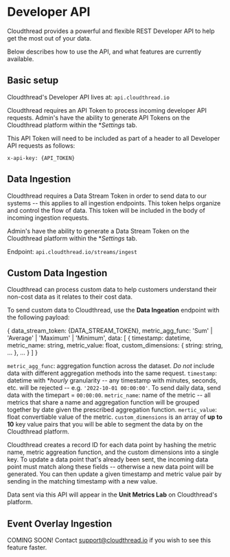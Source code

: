 # Developer API

Cloudthread provides a powerful and flexible REST Developer API to help get the most out of your data.

Below describes how to use the API, and what features are currently available.

## Basic setup

Cloudthread's Developer API lives at: `api.cloudthread.io`

Cloudthread requires an API Token to process incoming developer API requests. Admin's have the ability to generate API Tokens on the Cloudthread platform within the **Settings* tab.

This API Token will need to be included as part of a header to all Developer API requests as follows:

`x-api-key: {API_TOKEN}`

## Data Ingestion

Cloudthread requires a Data Stream Token in order to send data to our systems -- this applies to all ingestion endpoints. This token helps organize and control the flow of data. This token will be included in the body of incoming ingestion requests.

Admin's have the ability to generate a Data Stream Token on the Cloudthread platform within the **Settings* tab.

Endpoint: `api.cloudthread.io/streams/ingest`

## Custom Data Ingestion

Cloudthread can process custom data to help customers understand their non-cost data as it relates to their cost data.

To send custom data to Cloudthread, use the **Data Ingeation** endpoint with the following payload:

{
  data_stream_token: {DATA_STREAM_TOKEN},
  metric_agg_func: 'Sum' | 'Average' | 'Maximum' | 'Minimum',
  data: [
    {
      timestamp: datetime,
      metric_name: string,
      metric_value: float,
      custom_dimensions: {
        string: string,
        ...
      },
      ...
    }
  ]
}

`metric_agg_func`: aggregation function across the dataset. *Do not* include data with different aggregation methods into the same request.
`timestamp`: datetime with **hourly* granularity -- any timestamp with minutes, seconds, etc. will be rejected -- e.g. `'2022-10-01 00:00:00'`. To send daily data, send data with the timepart = `00:00:00`.
`metric_name`: name of the metric -- all metrics that share a name and aggregation function will be grouped together by date given the prescribed aggregation function.
`mertic_value`: float convertiable value of the metric.
`custom_dimensions` is an array of **up to 10** key value pairs that you will be able to segment the data by on the Cloudthread platform.

Cloudthread creates a record ID for each data point by hashing the metric name, metric aggreation function, and the custom dimensions into a single key. To update a data point that's already been sent, the incoming data point must match along these fields -- otherwise a new data point will be generated. You can then update a given timestamp and metric value pair by sending in the matching timestamp with a new value.

Data sent via this API will appear in the **Unit Metrics Lab** on Cloudthread's platform.

## Event Overlay Ingestion

COMING SOON! Contact support@cloudthread.io if you wish to see this feature faster.
